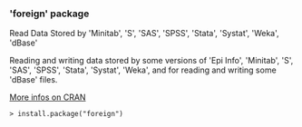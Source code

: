 ### 'foreign' package

Read Data Stored by 'Minitab', 'S', 'SAS', 'SPSS', 'Stata', 'Systat', 'Weka', 'dBase'

Reading and writing data stored by some versions of 'Epi Info', 'Minitab', 
'S', 'SAS', 'SPSS', 'Stata', 'Systat', 'Weka', and for reading and writing 
some 'dBase' files.

[More infos on CRAN](https://cran.r-project.org/web/packages/foreign/)
```
> install.package("foreign")
```
